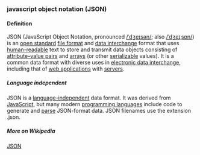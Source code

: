 ### javascript object notation (JSON)

<h4>Definition</h4><p>JSON (JavaScript Object Notation, pronounced <a href="https://en.wikipedia.org/wiki/Help:IPA/English">/ˈdʒeɪsən/</a>; also <a href="https://en.wikipedia.org/wiki/Help:IPA/English">/ˈdʒeɪˌsɒn/</a>) is an <a href="https://en.wikipedia.org/wiki/Open_standard">open standard</a> <a href="https://en.wikipedia.org/wiki/File_format">file format</a> and <a href="https://en.wikipedia.org/wiki/Electronic_data_interchange">data interchange</a> format that uses <a href="https://en.wikipedia.org/wiki/Human-readable_medium">human-readable</a> text to store and transmit data objects consisting of <a href="https://en.wikipedia.org/wiki/Attribute%E2%80%93value_pair">attribute–value pairs</a> and <a href="https://en.wikipedia.org/wiki/Array_data_type">arrays</a> (or other <a href="https://en.wikipedia.org/wiki/Serialization">serializable</a> values). It is a common data format with diverse uses in <a href="https://en.wikipedia.org/wiki/Electronic_data_interchange">electronic data interchange</a>, including that of <a href="https://en.wikipedia.org/wiki/Web_application">web applications</a> with <a href="https://en.wikipedia.org/wiki/Server_(computing)">servers</a>.</p><h5>Language independent</h5><p>JSON is a <a href="https://en.wikipedia.org/wiki/Language-independent_specification">language-independent</a> data format. It was derived from <a href="https://en.wikipedia.org/wiki/JavaScript">JavaScript</a>, but many modern <a href="https://en.wikipedia.org/wiki/Programming_language">programming languages</a> include code to generate and <a href="https://en.wikipedia.org/wiki/Parsing">parse</a> JSON-format data. JSON filenames use the extension .json.</p><h5>More on Wikipedia</h5><p><a href="https://en.wikipedia.org/wiki/JSON">JSON</a></p>